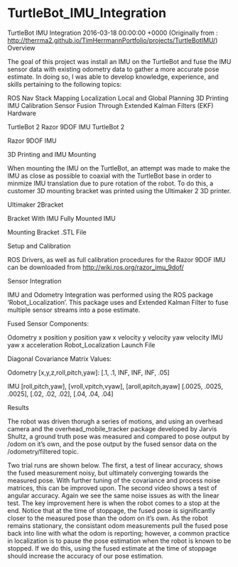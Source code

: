 # TurtleBot_IMU_Integration

TurtleBot IMU Integration
2016-03-18 00:00:00 +0000
(Originally from : http://therrma2.github.io/TimHerrmannPortfolio/projects/TurtleBotIMU/)
Overview

The goal of this project was install an IMU on the TurtleBot and fuse the IMU sensor data with existing odometry data to gather a more accurate pose estimate. In doing so, I was able to develop knowledge, experience, and skills pertaining to the following topics:

ROS Nav Stack
Mapping
Localization
Local and Global Planning
3D Printing
IMU Calibration
Sensor Fusion Through Extended Kalman Filters (EKF)
Hardware

TurtleBot 2
Razor 9DOF IMU
TurtleBot 2

Razor 9DOF IMU













3D Printing and IMU Mounting

When mounting the IMU on the TurtleBot, an attempt was made to make the IMU as close as possible to coaxial with the TurtleBot base in order to minmize IMU translation due to pure rotation of the robot. To do this, a customer 3D mounting bracket was printed using the Ultimaker 2 3D printer.

Ultimaker 2Bracket








Bracket With IMU Fully Mounted IMU











Mounting Bracket .STL File 

Setup and Calibration

ROS Drivers, as well as full calibration procedures for the Razor 9DOF IMU can be downloaded from http://wiki.ros.org/razor_imu_9dof/

Sensor Integration

IMU and Odometry Integration was performed using the ROS package ‘Robot_Localization’. This package uses and Extended Kalman Filter to fuse multiple sensor streams into a pose estimate.

Fused Sensor Components:

Odometry
x position
y position
yaw
x velocity
y velocity
yaw velocity
IMU
yaw
x acceleration
Robot_Localization Launch File

Diagonal Covariance Matrix Values:

Odometry [x,y,z,roll,pitch,yaw]: 
[.1, .1, INF, INF, INF, .05]

IMU [roll,pitch,yaw], [vroll,vpitch,vyaw], [aroll,apitch,ayaw] 
[.0025, .0025, .0025], [.02, .02, .02], [.04, .04, .04]

Results

The robot was driven thorugh a series of motions, and using an overhead camera and the overhead_mobile_tracker package developed by Jarvis Shultz, a ground truth pose was measured and compared to pose output by /odom on it’s own, and the pose output by the fused sensor data on the /odometry/filtered topic.

Two trial runs are shown below. The first, a test of linear accuracy, shows the fused measurement noisy, but ultimately converging towards the measured pose. With further tuning of the covariance and process noise matrices, this can be improved upon. The second video shows a test of angular accuracy. Again we see the same noise issues as with the linear test. The key improvement here is when the robot comes to a stop at the end. Notice that at the time of stoppage, the fused pose is significantly closer to the measured pose than the odom on it’s own. As the robot remains stationary, the consistant odom measurements pull the fused pose back into line with what the odom is reporting; however, a common practice in localization is to pause the pose estimation when the robot is known to be stopped. If we do this, using the fused estimate at the time of stoppage should increase the accuracy of our pose estimation.

